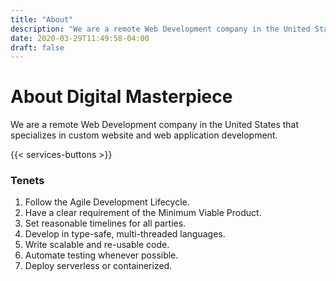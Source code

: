 ```yaml
---
title: "About"
description: "We are a remote Web Development company in the United States that specializes in custom website and web application development."
date: 2020-03-29T11:49:58-04:00
draft: false
---
```


# About Digital Masterpiece

We are a remote Web Development company in the United States that specializes in custom website and web application development.

{{< services-buttons >}}

### Tenets

1. Follow the Agile Development Lifecycle.
2. Have a clear requirement of the Minimum Viable Product.
3. Set reasonable timelines for all parties.
4. Develop in type-safe, multi-threaded languages.
5. Write scalable and re-usable code.
6. Automate testing whenever possible.
7. Deploy serverless or containerized.